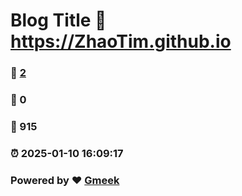 # Blog Title :link: https://ZhaoTim.github.io 
### :page_facing_up: [2](https://ZhaoTim.github.io/tag.html) 
### :speech_balloon: 0 
### :hibiscus: 915 
### :alarm_clock: 2025-01-10 16:09:17 
### Powered by :heart: [Gmeek](https://github.com/Meekdai/Gmeek)
